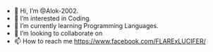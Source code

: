 - 👋 Hi, I’m @Alok-2002.
- 👀 I’m interested in Coding.
- 🌱 I’m currently learning Programming Languages.
- 💞️ I’m looking to collaborate on 
- 📫 How to reach me
https://www.facebook.com/FLARExLUCIFER/

